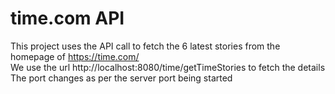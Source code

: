 # time.com API
This project uses the API call to fetch the 6 latest stories from the homepage of https://time.com/                      
We use the url http://localhost:8080/time/getTimeStories to fetch the details                         
The port changes as per the server port being started
